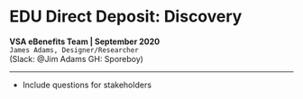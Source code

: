 # EDU Direct Deposit: Discovery

**VSA eBenefits Team | September 2020**  
`James Adams, Designer/Researcher`   
(Slack: @Jim Adams GH: Sporeboy)  

------------  
- Include questions for stakeholders  
